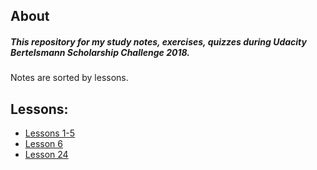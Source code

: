 ## About

##### This repository for my study notes, exercises, quizzes during Udacity Bertelsmann Scholarship Challenge 2018.
 
Notes are sorted by lessons.

## Lessons:

- [Lessons 1-5](https://github.com/irsol/udacity-bertelsmann-data-science-challenge-scholarship-2018/blob/master/intro_to_research_methods_lessons_1_5/terminology_intro_to_research_methods.md)
- [Lesson 6]()
- [Lesson 24](https://github.com/irsol/udacity-bertelsmann-data-science-challenge-scholarship-2018/tree/master/data_types_and_operators_lesson_24)